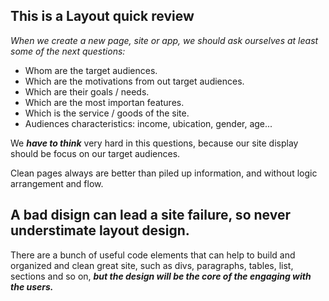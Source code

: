 ## This is a Layout quick review

_When we create a new page, site or app, we should ask ourselves at least some of the next questions:_


* Whom are the target audiences.
* Which are the motivations from out target audiences.
* Which are their goals / needs.
* Which are the most importan features.
* Which is the service / goods of the site.
* Audiences characteristics: income, ubication, gender, age...

We **_have to think_** very hard in this questions, because our site display should be focus on our target audiences.

Clean pages always are better than piled up information, and without logic arrangement and flow.

## A bad disign can lead a site failure, so never understimate layout design.

There are a bunch of useful code elements that can help to build and organized and clean great site, such as divs, paragraphs, tables, list, sections and so on, **_but the design will be the core of the engaging with the users._**
